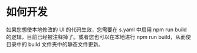 # 如何开发

如果您想使本地修改的 UI 的代码生效，您需要在 s.yaml 中启用 npm run build 的逻辑，目前已经被注释掉了。或者您也可以在本地进行 npm run build，从而使目录中的 build 文件夹中的静态文件更新。
